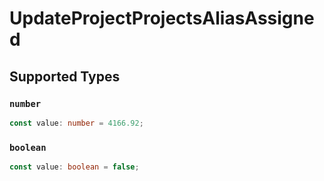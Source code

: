 # UpdateProjectProjectsAliasAssigned


## Supported Types

### `number`

```typescript
const value: number = 4166.92;
```

### `boolean`

```typescript
const value: boolean = false;
```

